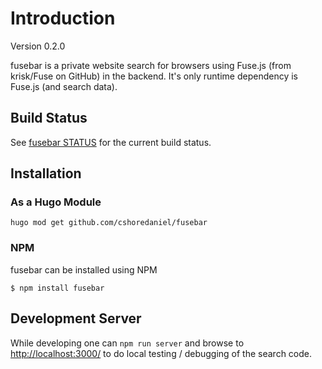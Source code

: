 
# Introduction

Version 0.2.0

fusebar is a private website search for browsers using Fuse.js
(from krisk/Fuse on GitHub) in the backend. It's only runtime dependency
is Fuse.js (and search data).

## Build Status

See [fusebar
STATUS](https://github.com/cshoredaniel/fusebar/blob/master/STATUS.md)
for the current build status.

## Installation

### As a Hugo Module

```shell
hugo mod get github.com/cshoredaniel/fusebar
```

### NPM

fusebar can be installed using NPM

```shell
$ npm install fusebar
```

## Development Server

While developing one can ``npm run server`` and browse to
<http://localhost:3000/> to do local testing / debugging of
the search code.
